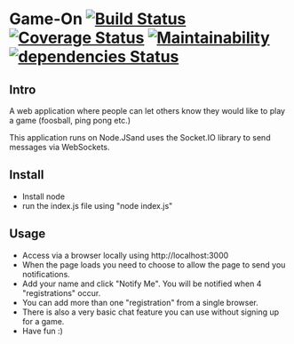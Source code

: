 # Game-On [![Build Status](https://travis-ci.org/Elgismarus/game-on.svg?branch=master)](https://travis-ci.org/Elgismarus/game-on) [![Coverage Status](https://coveralls.io/repos/github/Elgismarus/game-on/badge.svg)](https://coveralls.io/github/Elgismarus/game-on) [![Maintainability](https://api.codeclimate.com/v1/badges/20fa6c7180787dd18471/maintainability)](https://codeclimate.com/github/Elgismarus/game-on/maintainability) [![dependencies Status](https://david-dm.org/elgismarus/game-on/status.svg)](https://david-dm.org/elgismarus/game-on)

## Intro
A web application where people can let others know they would like to play a game (foosball, ping pong etc.)


This application runs on Node.JSand uses the Socket.IO library to send messages via WebSockets. 


## Install
- Install node
- run the index.js file using "node index.js"


## Usage
- Access via a browser locally using http://localhost:3000
- When the page loads you need to choose to allow the page to send you notifications.
- Add your name and click "Notify Me". You will be notified when 4 "registrations" occur. 
- You can add more than one "registration" from a single browser.
- There is also a very basic chat feature you can use without signing up for a game.
- Have fun :)

